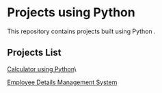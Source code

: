 # Projects using Python 

This repository contains projects built using Python .

## Projects List 

[Calculator using Python](https://github.com/Pavankumarchittiprolu/Python-projects/tree/main/calculator)\

[Employee Details Management System](https://github.com/Pavankumarchittiprolu/Python-projects/tree/main/emp_system)


